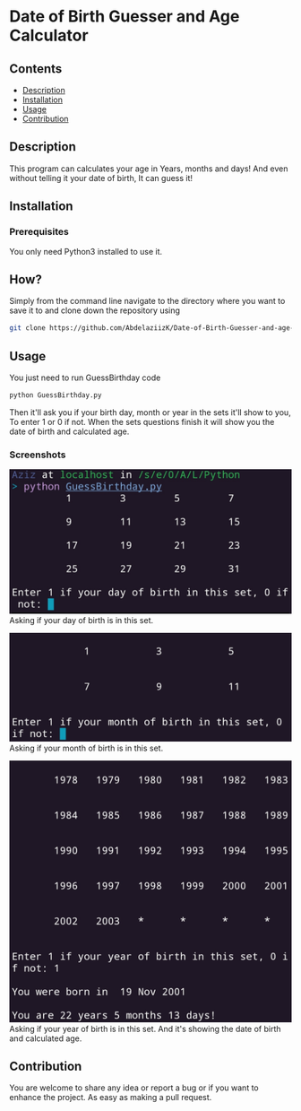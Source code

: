 # Date of Birth Guesser and Age Calculator

## Contents

- [Description](#description)
- [Installation](#installation)
- [Usage](#usage)
- [Contribution](#contribution)

## Description
This program can calculates your age in Years, months and days!
And even without telling it your date of birth, It can guess it!

## Installation

### Prerequisites
You only need Python3 installed to use it.

## How?
Simply from the command line navigate to the directory where you want to save it to and clone down the repository using
```bash
git clone https://github.com/AbdelaziizK/Date-of-Birth-Guesser-and-age-calculator/
```

## Usage
You just need to run GuessBirthday code

```python
python GuessBirthday.py
```
Then it'll ask you if your birth day, month or year in the sets it'll show to you, To enter 1 or 0 if not.
When the sets questions finish it will show you the date of birth and calculated age.

### Screenshots
![asking if your day of birth is in the set](https://github.com/AbdelaziizK/Date-of-Birth-Guesser-and-age-calculator/blob/main/Screenshots/Screenshot_1.jpg)
Asking if your day of birth is in this set.

![asking if your month of birth is in the set](https://github.com/AbdelaziizK/Date-of-Birth-Guesser-and-age-calculator/blob/main/Screenshots/Screenshot_2.jpg)
Asking if your month of birth is in this set.

![asking if your year of birth is in the set](https://github.com/AbdelaziizK/Date-of-Birth-Guesser-and-age-calculator/blob/main/Screenshots/Screenshot_3.jpg)
Asking if your year of birth is in this set. And it's showing the date of birth and calculated age.

## Contribution
You are welcome to share any idea or report a bug or if you want to enhance the project. As easy as making a pull request.
